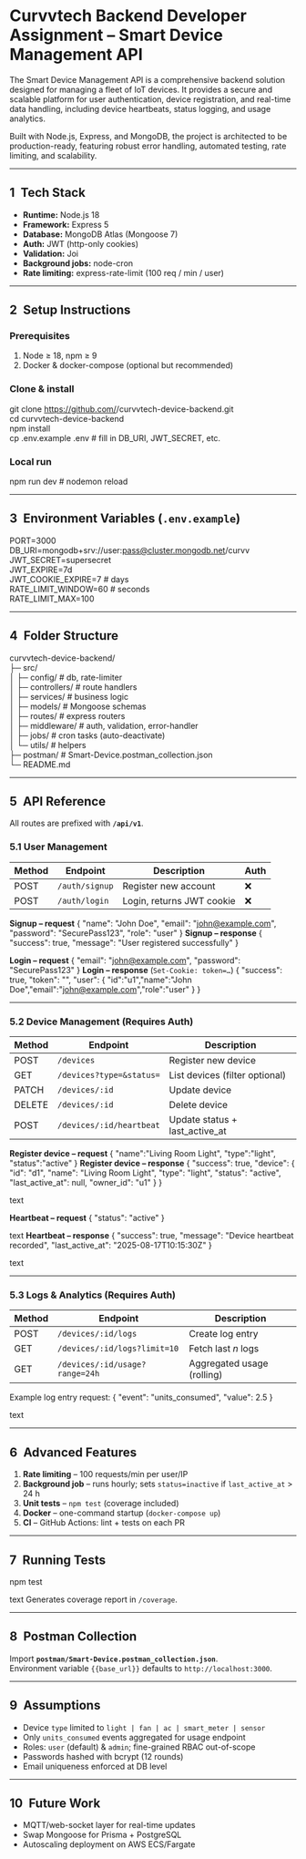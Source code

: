 # Curvvtech Backend Developer Assignment – Smart Device Management API

The Smart Device Management API is a comprehensive backend solution designed for managing a fleet of IoT devices. It provides a secure and scalable platform for user authentication, device registration, and real-time data handling, including device heartbeats, status logging, and usage analytics.

Built with Node.js, Express, and MongoDB, the project is architected to be production-ready, featuring robust error handling, automated testing, rate limiting, and scalability.

---

## 1 Tech Stack
* **Runtime:** Node.js 18  
* **Framework:** Express 5  
* **Database:** MongoDB Atlas (Mongoose 7)  
* **Auth:** JWT (http-only cookies)  
* **Validation:** Joi  
* **Background jobs:** node-cron  
* **Rate limiting:** express-rate-limit (100 req / min / user)  

---

## 2 Setup Instructions

### Prerequisites
1. Node ≥ 18, npm ≥ 9  
2. Docker & docker-compose (optional but recommended)

### Clone & install<br/>
git clone https://github.com/<your-handle>/curvvtech-device-backend.git<br/>
cd curvvtech-device-backend<br/>
npm install<br/>
cp .env.example .env # fill in DB_URI, JWT_SECRET, etc.


### Local run
npm run dev # nodemon reload

---

## 3 Environment Variables (`.env.example`)<br/>
PORT=3000<br/>
DB_URI=mongodb+srv://user:pass@cluster.mongodb.net/curvv<br/>
JWT_SECRET=supersecret<br/>
JWT_EXPIRE=7d<br/>
JWT_COOKIE_EXPIRE=7 # days<br/>
RATE_LIMIT_WINDOW=60 # seconds<br/>
RATE_LIMIT_MAX=100

---

## 4 Folder Structure<br/>
curvvtech-device-backend/<br/>
├─ src/<br/>
│ ├─ config/ # db, rate-limiter<br/>
│ ├─ controllers/ # route handlers<br/>
│ ├─ services/ # business logic<br/>
│ ├─ models/ # Mongoose schemas<br/>
│ ├─ routes/ # express routers<br/>
│ ├─ middleware/ # auth, validation, error-handler<br/>
│ ├─ jobs/ # cron tasks (auto-deactivate)<br/>
│ └─ utils/ # helpers<br/>
├─ postman/ # Smart-Device.postman_collection.json<br/>
└─ README.md


---

## 5 API Reference  
All routes are prefixed with **`/api/v1`**.

### 5.1 User Management
| Method | Endpoint        | Description                   | Auth |
| ------ | --------------- | ----------------------------- | ---- |
| POST   | `/auth/signup`  | Register new account          | ❌   |
| POST   | `/auth/login`   | Login, returns JWT cookie     | ❌   |

**Signup – request**
{
"name": "John Doe",
"email": "john@example.com",
"password": "SecurePass123",
"role": "user"
}
**Signup – response**
{ "success": true, "message": "User registered successfully" }

**Login – request**
{ "email": "john@example.com", "password": "SecurePass123" }
**Login – response** (`Set-Cookie: token=…`)
{
"success": true,
"token": "<jwt>",
"user": { "id":"u1","name":"John Doe","email":"john@example.com","role":"user" }
}

---

### 5.2 Device Management (Requires Auth)
| Method | Endpoint                   | Description                          |
| ------ | -------------------------- | ------------------------------------ |
| POST   | `/devices`                 | Register new device                  |
| GET    | `/devices?type=&status=`   | List devices (filter optional)       |
| PATCH  | `/devices/:id`             | Update device                        |
| DELETE | `/devices/:id`             | Delete device                        |
| POST   | `/devices/:id/heartbeat`   | Update status + last_active_at       |

**Register device – request**
{ "name":"Living Room Light", "type":"light", "status":"active" }
**Register device – response**
{
"success": true,
"device": {
"id": "d1",
"name": "Living Room Light",
"type": "light",
"status": "active",
"last_active_at": null,
"owner_id": "u1"
}
}

text

**Heartbeat – request**
{ "status": "active" }

text
**Heartbeat – response**
{
"success": true,
"message": "Device heartbeat recorded",
"last_active_at": "2025-08-17T10:15:30Z"
}

text

---

### 5.3 Logs & Analytics (Requires Auth)
| Method | Endpoint                              | Description                    |
| ------ | ------------------------------------- | ------------------------------ |
| POST   | `/devices/:id/logs`                   | Create log entry               |
| GET    | `/devices/:id/logs?limit=10`          | Fetch last *n* logs            |
| GET    | `/devices/:id/usage?range=24h`        | Aggregated usage (rolling)     |

Example log entry request:
{ "event": "units_consumed", "value": 2.5 }

text

---

## 6 Advanced Features
1. **Rate limiting** – 100 requests/min per user/IP  
2. **Background job** – runs hourly; sets `status=inactive` if `last_active_at` > 24 h  
3. **Unit tests** – `npm test` (coverage included)  
4. **Docker** – one-command startup (`docker-compose up`)  
5. **CI** – GitHub Actions: lint + tests on each PR  

---

## 7 Running Tests
npm test

text
Generates coverage report in `/coverage`.

---

## 8 Postman Collection
Import **`postman/Smart-Device.postman_collection.json`**.  
Environment variable `{{base_url}}` defaults to `http://localhost:3000`.

---

## 9 Assumptions
* Device `type` limited to `light | fan | ac | smart_meter | sensor`  
* Only `units_consumed` events aggregated for usage endpoint  
* Roles: `user` (default) & `admin`; fine-grained RBAC out-of-scope  
* Passwords hashed with bcrypt (12 rounds)  
* Email uniqueness enforced at DB level  

---

## 10 Future Work
* MQTT/web-socket layer for real-time updates  
* Swap Mongoose for Prisma + PostgreSQL  
* Autoscaling deployment on AWS ECS/Fargate

